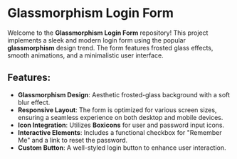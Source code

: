# Glassmorphism Login Form

Welcome to the **Glassmorphism Login Form** repository! This project implements a sleek and modern login form using the popular **glassmorphism** design trend. The form features frosted glass effects, smooth animations, and a minimalistic user interface.

## Features:
- **Glassmorphism Design**: Aesthetic frosted-glass background with a soft blur effect.
- **Responsive Layout**: The form is optimized for various screen sizes, ensuring a seamless experience on both desktop and mobile devices.
- **Icon Integration**: Utilizes **Boxicons** for user and password input icons.
- **Interactive Elements**: Includes a functional checkbox for "Remember Me" and a link to reset the password.
- **Custom Button**: A well-styled login button to enhance user interaction.
